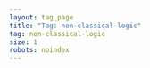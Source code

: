 ```yaml
---
layout: tag_page
title: "Tag: non-classical-logic"
tag: non-classical-logic
size: 1
robots: noindex
---
```

